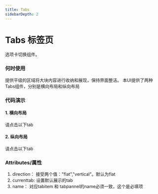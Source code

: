 ```yaml
---
title: Tabs
sidebarDepth: 2
---
```


# Tabs 标签页

选项卡切换组件。

### 何时使用
提供平级的区域将大块内容进行收纳和展现，保持界面整洁。
本UI提供了两种Tabs组件，分别是横向布局和纵向布局

### 代码演示
#### 1. 横向布局

请点击以下tab

<ClientOnly> 
  <tabs-demo-1 class='demo'></tabs-demo-1>
</ClientOnly> 

#### 2. 纵向布局

请点击以下tab

<ClientOnly> 
  <tabs-demo-2 class='demo'></tabs-demo-2>
</ClientOnly> 

### Attributes/属性
1. direction： 接受两个值："flat","vertical"。默认为flat
2. currenttab: 设置默认展示的tab
3. name： 对应tabitem 和 tabpannel的name必须一致，这个是必填项 